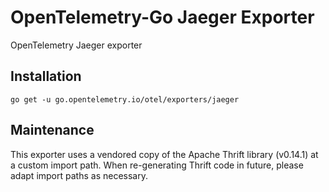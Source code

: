 # OpenTelemetry-Go Jaeger Exporter

OpenTelemetry Jaeger exporter

## Installation

```
go get -u go.opentelemetry.io/otel/exporters/jaeger
```

## Maintenance

This exporter uses a vendored copy of the Apache Thrift library (v0.14.1) at a custom import path. When re-generating Thrift code in future, please adapt import paths as necessary.
